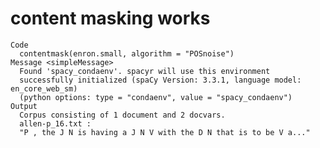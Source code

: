 # content masking works

    Code
      contentmask(enron.small, algorithm = "POSnoise")
    Message <simpleMessage>
      Found 'spacy_condaenv'. spacyr will use this environment
      successfully initialized (spaCy Version: 3.3.1, language model: en_core_web_sm)
      (python options: type = "condaenv", value = "spacy_condaenv")
    Output
      Corpus consisting of 1 document and 2 docvars.
      allen-p_16.txt :
      "P , the J N is having a J N V with the D N that is to be V a..."
      


